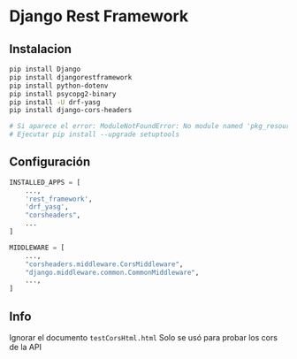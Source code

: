 # Django Rest Framework

## Instalacion

```bash
pip install Django
pip install djangorestframework
pip install python-dotenv
pip install psycopg2-binary
pip install -U drf-yasg
pip install django-cors-headers

# Si aparece el error: ModuleNotFoundError: No module named 'pkg_resources'
# Ejecutar pip install --upgrade setuptools
```

## Configuración

```python
INSTALLED_APPS = [
    ...,
    'rest_framework',
    'drf_yasg',
    "corsheaders",
    ...
]

MIDDLEWARE = [
    ...,
    "corsheaders.middleware.CorsMiddleware",
    "django.middleware.common.CommonMiddleware",
    ...,
]
```

## Info

Ignorar el documento `testCorsHtml.html` Solo se usó para probar los cors de la API